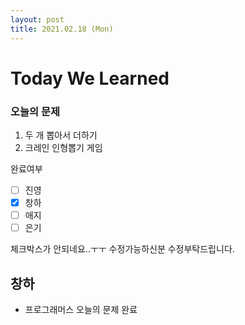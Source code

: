 ```yaml
---
layout: post
title: 2021.02.18 (Mon)
---
```


# Today We Learned

###  오늘의 문제

1. 두 개 뽑아서 더하기
2. 크레인 인형뽑기 게임

완료여부  
- [ ] 진영 
- [x] 창하 
- [ ] 애지 
- [ ] 은기 

체크박스가 안되네요..ㅜㅜ 수정가능하신분 수정부탁드립니다.

## 창하

- 프로그래머스 오늘의 문제 완료



